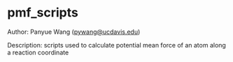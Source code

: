 # pmf_scripts
Author: Panyue Wang (pywang@ucdavis.edu)

Description: scripts used to calculate potential mean force of an atom along a reaction coordinate
